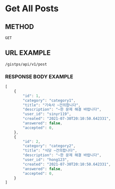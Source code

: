 # Get All Posts



## METHOD

```text
GET
```

## URL EXAMPLE

```text
/gistps/api/v1/post
```



### RESPONSE BODY EXAMPLE

```javascript
[
    {
        "id": 1,
        "category": "category1",
        "title": "기숙사 ~건의합니다",
        "description": "~한 문제 해결 바랍니다",
        "user_id": "sinyr119",
        "created": "2021-07-30T20:10:50.642331",
        "answered": false,
        "accepted": 0,
    },
    {
        "id": 2,
        "category": "category2",
        "title": "식당 ~건의합니다",
        "description": "~한 문제 해결 바랍니다",
        "user_id": "hong123",
        "created": "2021-07-30T20:10:50.642331",
        "answered": false,
        "accepted": 0,
    }
]
```

